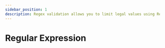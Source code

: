 ```yaml
---
sidebar_position: 1
description: Regex validation allows you to limit legal values using Regex
---
```


# Regular Expression
